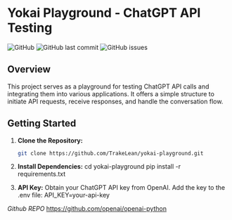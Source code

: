 # Yokai Playground - ChatGPT API Testing

![GitHub](https://img.shields.io/github/license/TrakeLean/yokai-playground)
![GitHub last commit](https://img.shields.io/github/last-commit/TrakeLean/yokai-playground)
![GitHub issues](https://img.shields.io/github/issues/TrakeLean/yokai-playground)

## Overview

This project serves as a playground for testing ChatGPT API calls and integrating them into various applications. It offers a simple structure to initiate API requests, receive responses, and handle the conversation flow.

## Getting Started

1. **Clone the Repository:**
   ```bash
   git clone https://github.com/TrakeLean/yokai-playground.git

2. **Install Dependencies:**
cd yokai-playground
pip install -r requirements.txt

3. **API Key:**
Obtain your ChatGPT API key from OpenAI. Add the key to the .env file:
API_KEY=your-api-key

*Github REPO*
https://github.com/openai/openai-python
